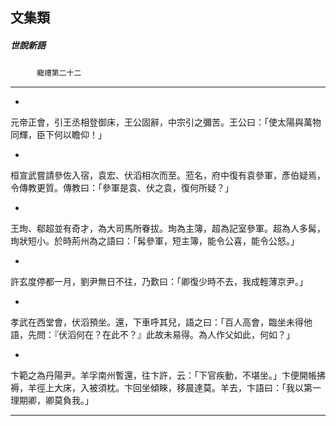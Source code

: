 

## 文集類

##### 世說新語
　　　`寵禮第二十二`

* * *

*
元帝正會，引王丞相登御床，王公固辭，中宗引之彌苦。王公曰：「使太陽與萬物同輝，臣下何以瞻仰！」

*
桓宣武嘗請參佐入宿，袁宏、伏滔相次而至。蒞名，府中復有袁參軍，彥伯疑焉，令傳教更質。傳教曰：「參軍是袁、伏之袁，復何所疑？」

*
王珣、郗超並有奇才，為大司馬所眷拔。珣為主簿，超為記室參軍。超為人多髯，珣狀短小。於時荊州為之語曰：「髯參軍，短主簿，能令公喜，能令公怒。」

*
許玄度停都一月，劉尹無日不往，乃歎曰：「卿復少時不去，我成輕薄京尹。」

*
孝武在西堂會，伏滔預坐。還，下車呼其兒，語之曰：「百人高會，臨坐未得他語，先問：『伏滔何在？在此不？』此故未易得。為人作父如此，何如？」

*
卞範之為丹陽尹。羊孚南州暫還，往卞許，云：「下官疾動，不堪坐。」卞便開帳拂褥，羊徑上大床，入被須枕。卞回坐傾睞，移晨達莫。羊去，卞語曰：「我以第一理期卿，卿莫負我。」

* * *

